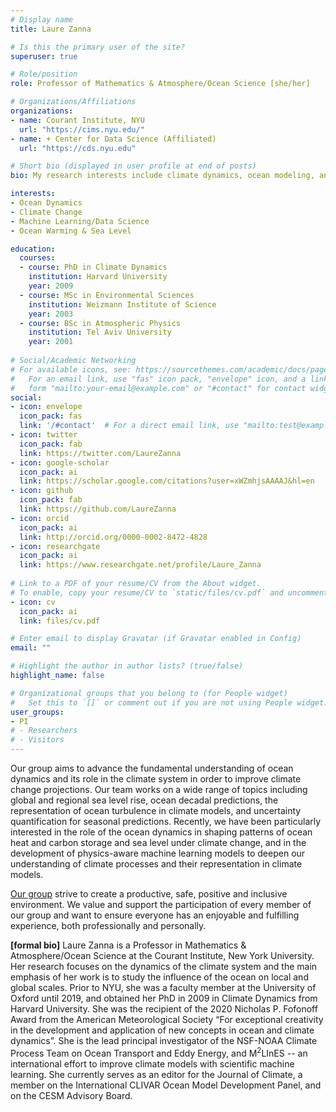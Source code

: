 ```yaml
---
# Display name
title: Laure Zanna

# Is this the primary user of the site?
superuser: true

# Role/position
role: Professor of Mathematics & Atmosphere/Ocean Science [she/her]

# Organizations/Affiliations
organizations:
- name: Courant Institute, NYU
  url: "https://cims.nyu.edu/"
- name: + Center for Data Science (Affiliated)
  url: "https://cds.nyu.edu"

# Short bio (displayed in user profile at end of posts)
bio: My research interests include climate dynamics, ocean modeling, and machine learning.

interests:
- Ocean Dynamics
- Climate Change
- Machine Learning/Data Science
- Ocean Warming & Sea Level 

education:
  courses:
  - course: PhD in Climate Dynamics
    institution: Harvard University
    year: 2009
  - course: MSc in Environmental Sciences
    institution: Weizmann Institute of Science
    year: 2003
  - course: BSc in Atmospheric Physics
    institution: Tel Aviv University
    year: 2001
    
# Social/Academic Networking
# For available icons, see: https://sourcethemes.com/academic/docs/page-builder/#icons
#   For an email link, use "fas" icon pack, "envelope" icon, and a link in the
#   form "mailto:your-email@example.com" or "#contact" for contact widget.
social:
- icon: envelope
  icon_pack: fas
  link: '/#contact'  # For a direct email link, use "mailto:test@example.org".
- icon: twitter
  icon_pack: fab
  link: https://twitter.com/LaureZanna
- icon: google-scholar
  icon_pack: ai
  link: https://scholar.google.com/citations?user=xWZmhjsAAAAJ&hl=en
- icon: github
  icon_pack: fab
  link: https://github.com/LaureZanna
- icon: orcid
  icon_pack: ai
  link: http://orcid.org/0000-0002-8472-4828  
- icon: researchgate
  icon_pack: ai
  link: https://www.researchgate.net/profile/Laure_Zanna   
    
# Link to a PDF of your resume/CV from the About widget.
# To enable, copy your resume/CV to `static/files/cv.pdf` and uncomment the lines below.
- icon: cv
  icon_pack: ai
  link: files/cv.pdf

# Enter email to display Gravatar (if Gravatar enabled in Config)
email: ""

# Highlight the author in author lists? (true/false)
highlight_name: false

# Organizational groups that you belong to (for People widget)
#   Set this to `[]` or comment out if you are not using People widget.
user_groups:
- PI
# - Researchers
# - Visitors
---
```


Our group aims to advance the fundamental understanding of ocean dynamics and its role in the climate system in order to improve climate change projections. Our team works on a wide range of topics including global and regional sea level rise, ocean decadal predictions, the representation of ocean turbulence in climate models, and uncertainty quantification for seasonal predictions. Recently, we have been particularly interested in the role of the ocean dynamics in shaping patterns of ocean heat and carbon storage and sea level under climate change, and in the development of physics-aware machine learning models to deepen our understanding of climate processes and their representation in climate models. 

[Our group](https://www.dropbox.com/s/p61i8pudwba84hw/group-2020.JPG?dl=0) strive to create a productive, safe, positive and inclusive environment. We value and support the participation of every member of our group and want to ensure everyone has an enjoyable and fulfilling experience, both professionally and personally.

**[formal bio]** Laure Zanna is a Professor in Mathematics & Atmosphere/Ocean Science at the Courant Institute, New York University. Her research focuses on the dynamics of the climate system and the main emphasis of her work is to study the influence of the ocean on local and global scales. Prior to NYU, she was a faculty member at the University of Oxford until 2019, and obtained her PhD in 2009 in Climate Dynamics from Harvard University. She was the recipient of the 2020 Nicholas P. Fofonoff Award from the American Meteorological Society “For exceptional creativity in the development and application of new concepts in ocean and climate dynamics”. She is the lead principal investigator of the NSF-NOAA Climate Process Team on Ocean Transport and Eddy Energy, and M<sup>2</sup>LInES -- an international effort to improve climate models with scientific machine learning. She currently serves as an editor for the Journal of Climate, a member on the International CLIVAR Ocean Model Development Panel, and on the CESM Advisory Board.
